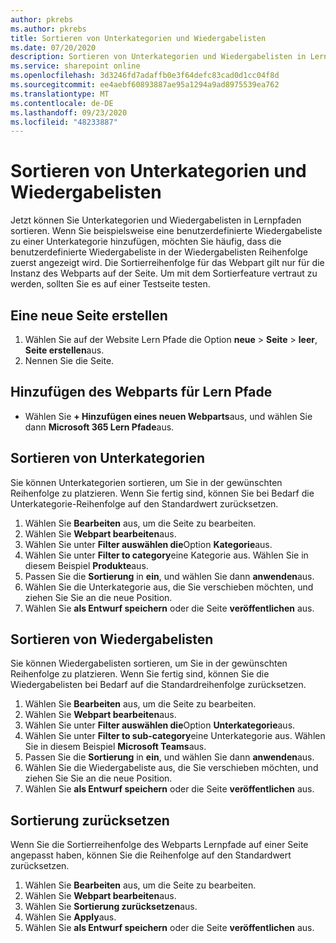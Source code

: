 ```yaml
---
author: pkrebs
ms.author: pkrebs
title: Sortieren von Unterkategorien und Wiedergabelisten
ms.date: 07/20/2020
description: Sortieren von Unterkategorien und Wiedergabelisten in Lernpfaden
ms.service: sharepoint online
ms.openlocfilehash: 3d3246fd7adaffb0e3f64defc83cad0d1cc04f8d
ms.sourcegitcommit: ee4aebf60893887ae95a1294a9ad8975539ea762
ms.translationtype: MT
ms.contentlocale: de-DE
ms.lasthandoff: 09/23/2020
ms.locfileid: "48233887"
---
```

# <a name="sort-subcategories-and-playlists"></a>Sortieren von Unterkategorien und Wiedergabelisten

Jetzt können Sie Unterkategorien und Wiedergabelisten in Lernpfaden sortieren. Wenn Sie beispielsweise eine benutzerdefinierte Wiedergabeliste zu einer Unterkategorie hinzufügen, möchten Sie häufig, dass die benutzerdefinierte Wiedergabeliste in der Wiedergabelisten Reihenfolge zuerst angezeigt wird. Die Sortierreihenfolge für das Webpart gilt nur für die Instanz des Webparts auf der Seite. Um mit dem Sortierfeature vertraut zu werden, sollten Sie es auf einer Testseite testen. 

## <a name="create-a-new-page"></a>Eine neue Seite erstellen
1. Wählen Sie auf der Website Lern Pfade die Option **neue**  >  **Seite**  >  **leer**, **Seite erstellen**aus.
2. Nennen Sie die Seite.

## <a name="add-the-learning-pathways-web-part"></a>Hinzufügen des Webparts für Lern Pfade
- Wählen Sie **+ Hinzufügen eines neuen Webparts**aus, und wählen Sie dann **Microsoft 365 Lern Pfade**aus.
 
## <a name="sort-subcategories"></a>Sortieren von Unterkategorien
Sie können Unterkategorien sortieren, um Sie in der gewünschten Reihenfolge zu platzieren. Wenn Sie fertig sind, können Sie bei Bedarf die Unterkategorie-Reihenfolge auf den Standardwert zurücksetzen.  
1. Wählen Sie **Bearbeiten** aus, um die Seite zu bearbeiten.
2. Wählen Sie **Webpart bearbeiten**aus.
3. Wählen Sie unter **Filter auswählen die**Option **Kategorie**aus. 
4. Wählen Sie unter **Filter to category**eine Kategorie aus. Wählen Sie in diesem Beispiel **Produkte**aus. 
5. Passen Sie die **Sortierung** in **ein**, und wählen Sie dann **anwenden**aus. 
6. Wählen Sie die Unterkategorie aus, die Sie verschieben möchten, und ziehen Sie Sie an die neue Position. 
7. Wählen Sie **als Entwurf speichern** oder die Seite **veröffentlichen** aus. 

## <a name="sort-playlists"></a>Sortieren von Wiedergabelisten
Sie können Wiedergabelisten sortieren, um Sie in der gewünschten Reihenfolge zu platzieren. Wenn Sie fertig sind, können Sie die Wiedergabelisten bei Bedarf auf die Standardreihenfolge zurücksetzen.  
1. Wählen Sie **Bearbeiten** aus, um die Seite zu bearbeiten.
2. Wählen Sie **Webpart bearbeiten**aus.
3. Wählen Sie unter **Filter auswählen die**Option **Unterkategorie**aus. 
4. Wählen Sie unter **Filter to sub-category**eine Unterkategorie aus. Wählen Sie in diesem Beispiel **Microsoft Teams**aus.
5. Passen Sie die **Sortierung** in **ein**, und wählen Sie dann **anwenden**aus. 
6. Wählen Sie die Wiedergabeliste aus, die Sie verschieben möchten, und ziehen Sie Sie an die neue Position. 
7. Wählen Sie **als Entwurf speichern** oder die Seite **veröffentlichen** aus. 

## <a name="reset-sort"></a>Sortierung zurücksetzen
Wenn Sie die Sortierreihenfolge des Webparts Lernpfade auf einer Seite angepasst haben, können Sie die Reihenfolge auf den Standardwert zurücksetzen.  
1. Wählen Sie **Bearbeiten** aus, um die Seite zu bearbeiten.
2. Wählen Sie **Webpart bearbeiten**aus.
3. Wählen Sie **Sortierung zurücksetzen**aus. 
4. Wählen Sie **Apply**aus. 
5. Wählen Sie **als Entwurf speichern** oder die Seite **veröffentlichen** aus. 

